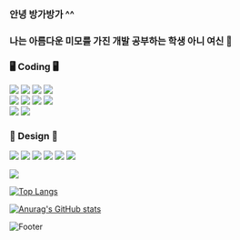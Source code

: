
### 안녕 방가방가 ^^
### 나는 아름다운 미모를 가진 개발 공부하는 학생 아니 여신 👋



### 🖥 Coding 🖥
  <div>
  <img src="https://img.shields.io/badge/java-007396?style=for-the-badge&logo=java&logoColor=white"> 
  <img src="https://img.shields.io/badge/Python-3776AB?style=for-the-badge&logo=Python&logoColor=white"> 
  <img src="https://img.shields.io/badge/C-A8B9CC?style=for-the-badge&logo=C&logoColor=black">
  <img src="https://img.shields.io/badge/C++-00599C?style=for-the-badge&logo=C++&logoColor=black">
  </div>
  <div>
  <img src="https://img.shields.io/badge/html5-E34F26?style=for-the-badge&logo=html5&logoColor=white"> 
  <img src="https://img.shields.io/badge/css-1572B6?style=for-the-badge&logo=css3&logoColor=white"> 
  <img src="https://img.shields.io/badge/javascript-F7DF1E?style=for-the-badge&logo=javascript&logoColor=black"> 
  <img src="https://img.shields.io/badge/jquery-0769AD?style=for-the-badge&logo=jquery&logoColor=white">
   </div>
  <div>
  <img src="https://img.shields.io/badge/mariaDB-003545?style=for-the-badge&logo=mariaDB&logoColor=white">
  <img src="https://img.shields.io/badge/oracle-F80000?style=for-the-badge&logo=oracle&logoColor=white">
   </div>
   
### 🎨 Design 🎨
<div>
<img src="https://img.shields.io/badge/Photoshop-31A8FF?style=for-the-badge&logo=Adobe Photoshop&logoColor=white"> 
<img src="https://img.shields.io/badge/Illustrator-FF9A00?style=for-the-badge&logo=Adobe Illustrator&logoColor=white" >
<img src="https://img.shields.io/badge/XD-FF3366?style=for-the-badge&logo=Adobe XD&logoColor=white">
<img src="https://img.shields.io/badge/Dreamweaver-FF61F6?style=for-the-badge&logo=Adobe Dreamweaver&logoColor=white" > 
<img src="https://img.shields.io/badge/Premiere Pro-7952B3?style=for-the-badge&logo=Adobe Premiere Pro&logoColor=white" >
<img src="https://img.shields.io/badge/After Effects-E6007A?style=for-the-badge&logo=Adobe After Effects&logoColor=white" >
</div>

<a href="https://hits.seeyoufarm.com"><img src="https://hits.seeyoufarm.com/api/count/incr/badge.svg?url=https%3A%2F%2Fgithub.com%2Fyujin981126&count_bg=%23E98E97&title_bg=%23984B4B&icon=&icon_color=%23E7E7E7&title=git-hub&edge_flat=false"/></a>

<div>
  
[![Top Langs](https://github-readme-stats.vercel.app/api/top-langs/?username=yujin981126)](https://github.com/yujin981126/github-readme-stats)

[![Anurag's GitHub stats](https://github-readme-stats.vercel.app/api?username=yujin981126)](https://github.com/yujin981126/github-readme-stats)
</div>

![Footer](https://capsule-render.vercel.app/api?type=waving&color=auto&height=150&section=footer)
<!--
**yujin981126/yujin981126** is a ✨ _special_ ✨ repository because its `README.md` (this file) appears on your GitHub profile.
Here are some ideas to get you started:
- 🔭 I’m currently working on ...
- 🌱 I’m currently learning ...
- 👯 I’m looking to collaborate on ...
- 🤔 I’m looking for help with ...
- 💬 Ask me about ...
- 📫 How to reach me: ...
- 😄 Pronouns: ...
- ⚡ Fun fact: ...
<!-- https://velog.io/@seondal/Github-Readme-%EA%BE%B8%EB%AF%B8%EA%B8%B0-%EC%B4%9D%EC%A0%95%EB%A6%AC#%EC%99%84%EC%84%B1 -->


  
  <!--
-->

